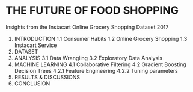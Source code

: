 # THE FUTURE OF FOOD SHOPPING
Insights from the Instacart Online Grocery Shopping Dataset 2017

1. INTRODUCTION
1.1 Consumer Habits
1.2 Online Grocery Shopping
1.3 Instacart Service
2. DATASET
3. ANALYSIS
3.1 Data Wrangling
3.2 Exploratory Data Analysis
4. MACHINE LEARNING
4.1 Collaborative Filtering
4.2 Gradient Boosting Decision Trees
4.2.1 Feature Engineering
4.2.2 Tuning parameters
5. RESULTS & DISCUSSIONS
6. CONCLUSION

